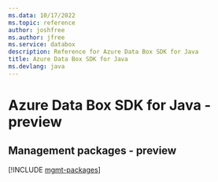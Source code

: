 ```yaml
---
ms.data: 10/17/2022
ms.topic: reference
author: joshfree
ms.author: jfree
ms.service: databox
description: Reference for Azure Data Box SDK for Java
title: Azure Data Box SDK for Java
ms.devlang: java
---
```

# Azure Data Box SDK for Java - preview

## Management packages - preview
[!INCLUDE [mgmt-packages](data-box-mgmt-index.md)]